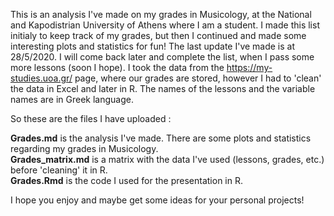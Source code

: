 This is an analysis I've made on my grades in Musicology, at the National and Kapodistrian University of Athens where I am a student. I made this list initialy to keep track of my grades, but then I continued and made some interesting plots and statistics for fun! The  last update I've made is at 28/5/2020. I will come back later and complete the list, when I pass some more lessons (soon I hope). I took the data from the https://my-studies.uoa.gr/ page, where our grades are stored, however I had to 'clean' the data in Excel and later in R. The names of the lessons and the variable names are in Greek language. 

So these are the files I have uploaded :

**Grades.md** is the analysis I've made. There are some plots and statistics regarding my grades in Musicology.\
**Grades_matrix.md** is a matrix with the data I've used (lessons, grades, etc.) before 'cleaning' it in R.\
**Grades.Rmd** is the code I used for the presentation in R.

I hope you enjoy and maybe get some ideas for your personal projects!
